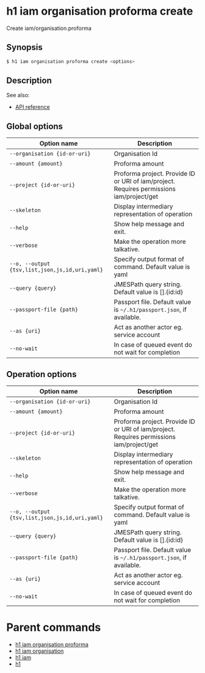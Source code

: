 
# h1 iam organisation proforma create

Create iam/organisation.proforma

## Synopsis

```bash
$ h1 iam organisation proforma create <options>
```

## Description

See also:

* [API reference](https://api.hyperone.com/v2/docs#operation/iam_organisation_proforma_create)

## Global options

| Option name                                        | Description                                                                              |
| -------------------------------------------------- | ---------------------------------------------------------------------------------------- |
| ```--organisation {id-or-uri}```                   | Organisation Id                                                                          |
| ```--amount {amount}```                            | Proforma amount                                                                          |
| ```--project {id-or-uri}```                        | Proforma project. Provide ID or URI of iam/project. Requires permissions iam/project/get |
| ```--skeleton```                                   | Display intermediary representation of operation                                         |
| ```--help```                                       | Show help message and exit.                                                              |
| ```--verbose```                                    | Make the operation more talkative.                                                       |
| ```--o, --output {tsv,list,json,js,id,uri,yaml}``` | Specify output format of command. Default value is yaml                                  |
| ```--query {query}```                              | JMESPath query string. Default value is [].\{id:id\}                                     |
| ```--passport-file {path}```                       | Passport file. Default value is ```~/.h1/passport.json```, if available.                 |
| ```--as {uri}```                                   | Act as another actor eg. service account                                                 |
| ```--no-wait```                                    | In case of queued event do not wait for completion                                       |

## Operation options

| Option name                                        | Description                                                                              |
| -------------------------------------------------- | ---------------------------------------------------------------------------------------- |
| ```--organisation {id-or-uri}```                   | Organisation Id                                                                          |
| ```--amount {amount}```                            | Proforma amount                                                                          |
| ```--project {id-or-uri}```                        | Proforma project. Provide ID or URI of iam/project. Requires permissions iam/project/get |
| ```--skeleton```                                   | Display intermediary representation of operation                                         |
| ```--help```                                       | Show help message and exit.                                                              |
| ```--verbose```                                    | Make the operation more talkative.                                                       |
| ```--o, --output {tsv,list,json,js,id,uri,yaml}``` | Specify output format of command. Default value is yaml                                  |
| ```--query {query}```                              | JMESPath query string. Default value is [].\{id:id\}                                     |
| ```--passport-file {path}```                       | Passport file. Default value is ```~/.h1/passport.json```, if available.                 |
| ```--as {uri}```                                   | Act as another actor eg. service account                                                 |
| ```--no-wait```                                    | In case of queued event do not wait for completion                                       |

# Parent commands

* [h1 iam organisation proforma](./../README.md)
* [h1 iam organisation](./../../README.md)
* [h1 iam](./../../../README.md)
* [h1](./../../../../README.md)
